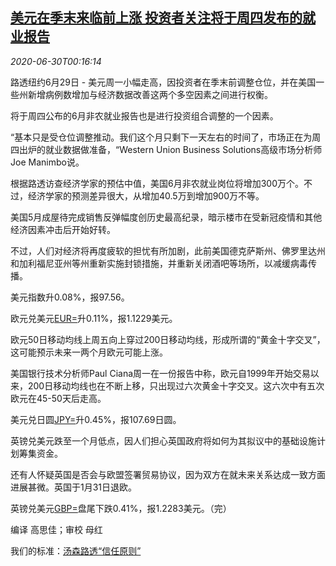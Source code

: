 <!--1593478581000-->
[美元在季末来临前上涨 投资者关注将于周四发布的就业报告](https://cn.reuters.com/article/forex-close-0629-mon-idCNKBS24101B)
------

<div><i>2020-06-30T00:16:14</i></div><div class="StandardArticleBody_body"><p>路透纽约6月29日 - 美元周一小幅走高，因投资者在季末前调整仓位，并在美国一些州新增病例数增加与经济数据改善这两个多空因素之间进行权衡。 </p><p>将于周四公布的6月非农就业报告也是进行投资组合调整的一个因素。 </p><p>“基本只是受仓位调整推动。我们这个月只剩下一天左右的时间了，市场正在为周四出炉的就业数据做准备，“Western Union Business Solutions高级市场分析师Joe Manimbo说。 </p><p>根据路透访查经济学家的预估中值，美国6月非农就业岗位将增加300万个。不过，经济学家的预测差异很大，从增加40.5万到增加900万不等。 </p><p>美国5月成屋待完成销售反弹幅度创历史最高纪录，暗示楼市在受新冠疫情和其他经济因素冲击后开始好转。 </p><p>不过，人们对经济将再度疲软的担忧有所加剧，此前美国德克萨斯州、佛罗里达州和加利福尼亚州等州重新实施封锁措施，并重新关闭酒吧等场所，以减缓病毒传播。 </p><p>美元指数升0.08%，报97.56。 </p><p>欧元兑美元<a href="/investing/currencies/quote?srcCurr=EUR&destCurr=USD">EUR=</a>升0.11%，报1.1229美元。 </p><p>欧元50日移动均线上周五向上穿过200日移动均线，形成所谓的“黄金十字交叉”，这可能预示未来一两个月欧元可能上涨。 </p><p>美国银行技术分析师Paul Ciana周一在一份报告中称，欧元自1999年开始交易以来，200日移动均线也在不断上移，只出现过六次黄金十字交叉。这六次中有五次欧元在45-50天后走高。 </p><p>美元兑日圆<a href="/investing/currencies/quote?srcCurr=JPY&destCurr=USD">JPY=</a>升0.45%，报107.69日圆。 </p><p>英镑兑美元跌至一个月低点，因人们担心英国政府将如何为其拟议中的基础设施计划筹集资金。 </p><p>还有人怀疑英国是否会与欧盟签署贸易协议，因为双方在就未来关系达成一致方面进展甚微。英国于1月31日退欧。 </p><p>英镑兑美元<a href="/investing/currencies/quote?srcCurr=GBP&destCurr=USD">GBP=</a>盘尾下跌0.41%，报1.2283美元。（完） </p><div class="Attribution_container"><div class="Attribution_attribution"><p class="Attribution_content">编译 高思佳；审校 母红</p></div></div><div class="StandardArticleBody_trustBadgeContainer"><span class="StandardArticleBody_trustBadgeTitle">我们的标准：</span><span class="trustBadgeUrl"><a href="https://www.thomsonreuters.cn/content/dam/openweb/documents/pdf/china/brochures/about-us-1.pdf">汤森路透“信任原则”</a></span></div></div>
